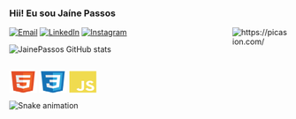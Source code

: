 ### Hii! Eu sou Jaíne Passos
<div style="display: inline_block">
 <img align="right" src="https://i.picasion.com/pic92/21080ea895c55b5f0990eab64c23d592.gif" width="100" height="150" border="0" alt="https://picasion.com/">
 </div>

 [![Email](https://img.shields.io/badge/Gmail-D14836?style=for-the-badge&logo=gmail&logoColor=white)](https://mail.google.com/mail/u/2/#inbox)
 [![LinkedIn](https://img.shields.io/badge/LinkedIn-0077B5?style=for-the-badge&logo=linkedin&logoColor=white)](https://www.linkedin.com/in/ja%C3%ADne-passos-62a7b0215/)
 [![Instagram](https://img.shields.io/badge/Instagram-E4405F?style=for-the-badge&logo=instagram&logoColor=white)](https://www.instagram.com/jaiiiiiiine/)
 
 ![JainePassos GitHub stats](https://github-readme-stats.vercel.app/api?username=JainePassos&show_icons=true&theme=cobalt)
 
 </div>
<div style="display: inline_block"><br>
  <img align="center" alt="HTML" height="40" width="50" src="https://raw.githubusercontent.com/devicons/devicon/master/icons/html5/html5-original.svg">
  <img align="center" alt="CSS" height="40" width="50" src="https://raw.githubusercontent.com/devicons/devicon/master/icons/css3/css3-original.svg">
   <img align="center" alt="Js" height="40" width="50" src="https://raw.githubusercontent.com/devicons/devicon/master/icons/javascript/javascript-plain.svg">
 </div>
  
  ![Snake animation](https://github.com/JainePassos/JainePassos//blob/output/github-contribution-grid-snake.svg)
 
